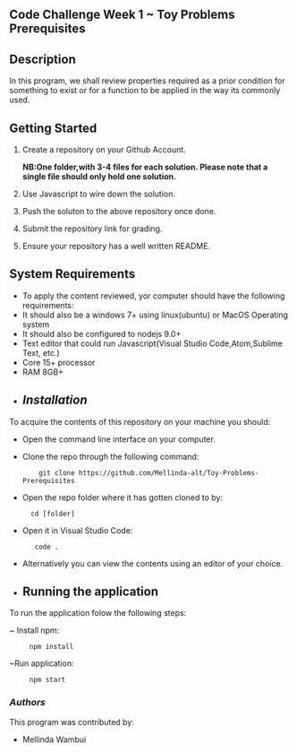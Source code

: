 ## Code Challenge Week 1 ~ Toy Problems Prerequisites

## Description
In this program, we shall review properties required as a prior condition for something to exist or for a function to be applied in the way its commonly used.

## Getting Started

1. Create a repository on your Github Account.

   **NB:One folder,with 3-4 files for each solution. Please note that a single file should only hold one solution.**

2. Use Javascript to wire down the solution.

3. Push the soluton to the above repository once done.

4. Submit the repository link for grading.

5. Ensure your repository has a well written README.

## System Requirements
 - To apply the content reviewed, yor computer should have the following requirements:
- It should also be a windows 7+ using linux(ubuntu) or MacOS Operating system
- It should also be configured to nodejs 9.0+
- Text editor that could run Javascript(Visual Studio Code,Atom,Sublime Text, etc.)
- Core 15+ processor
- RAM 8GB+

+ ## _Installation_
To acquire the contents of this repository on your machine you should:

- Open the command line interface on your computer.
- Clone the repo through the following command:

          git clone https://github.com/Mellinda-alt/Toy-Problems-Prerequisites
- Open the repo folder where it has gotten cloned to by:

        cd [folder]
- Open it in Visual Studio Code:

         code .
- Alternatively you can view the contents using an editor of your choice.


+ ## Running the application
To run the application folow the following steps:

~ Install npm:

         npm install

~Run application:

         npm start

 ### _Authors_
 This program was contributed by:

 - Mellinda Wambui

  

         


